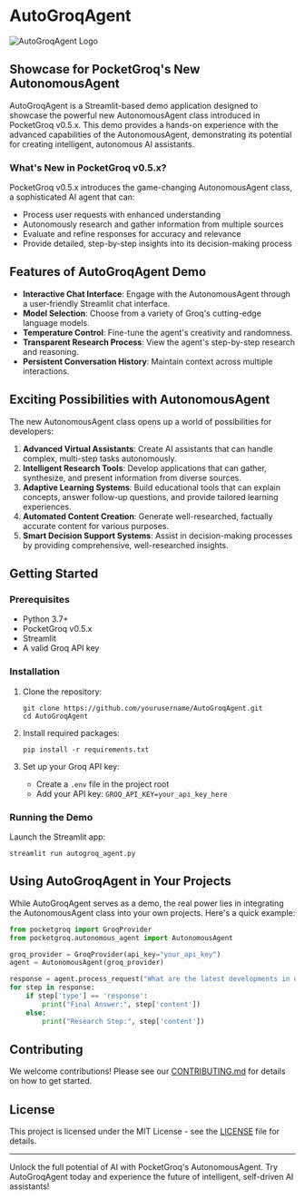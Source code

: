 # AutoGroqAgent

![AutoGroqAgent Logo](path/to/logo.png)

## Showcase for PocketGroq's New AutonomousAgent

AutoGroqAgent is a Streamlit-based demo application designed to showcase the powerful new AutonomousAgent class introduced in PocketGroq v0.5.x. This demo provides a hands-on experience with the advanced capabilities of the AutonomousAgent, demonstrating its potential for creating intelligent, autonomous AI assistants.

### What's New in PocketGroq v0.5.x?

PocketGroq v0.5.x introduces the game-changing AutonomousAgent class, a sophisticated AI agent that can:

- Process user requests with enhanced understanding
- Autonomously research and gather information from multiple sources
- Evaluate and refine responses for accuracy and relevance
- Provide detailed, step-by-step insights into its decision-making process

## Features of AutoGroqAgent Demo

- **Interactive Chat Interface**: Engage with the AutonomousAgent through a user-friendly Streamlit chat interface.
- **Model Selection**: Choose from a variety of Groq's cutting-edge language models.
- **Temperature Control**: Fine-tune the agent's creativity and randomness.
- **Transparent Research Process**: View the agent's step-by-step research and reasoning.
- **Persistent Conversation History**: Maintain context across multiple interactions.

## Exciting Possibilities with AutonomousAgent

The new AutonomousAgent class opens up a world of possibilities for developers:

1. **Advanced Virtual Assistants**: Create AI assistants that can handle complex, multi-step tasks autonomously.
2. **Intelligent Research Tools**: Develop applications that can gather, synthesize, and present information from diverse sources.
3. **Adaptive Learning Systems**: Build educational tools that can explain concepts, answer follow-up questions, and provide tailored learning experiences.
4. **Automated Content Creation**: Generate well-researched, factually accurate content for various purposes.
5. **Smart Decision Support Systems**: Assist in decision-making processes by providing comprehensive, well-researched insights.

## Getting Started

### Prerequisites

- Python 3.7+
- PocketGroq v0.5.x
- Streamlit
- A valid Groq API key

### Installation

1. Clone the repository:
   ```
   git clone https://github.com/yourusername/AutoGroqAgent.git
   cd AutoGroqAgent
   ```

2. Install required packages:
   ```
   pip install -r requirements.txt
   ```

3. Set up your Groq API key:
   - Create a `.env` file in the project root
   - Add your API key: `GROQ_API_KEY=your_api_key_here`

### Running the Demo

Launch the Streamlit app:
```
streamlit run autogroq_agent.py
```

## Using AutoGroqAgent in Your Projects

While AutoGroqAgent serves as a demo, the real power lies in integrating the AutonomousAgent class into your own projects. Here's a quick example:

```python
from pocketgroq import GroqProvider
from pocketgroq.autonomous_agent import AutonomousAgent

groq_provider = GroqProvider(api_key="your_api_key")
agent = AutonomousAgent(groq_provider)

response = agent.process_request("What are the latest developments in quantum computing?")
for step in response:
    if step['type'] == 'response':
        print("Final Answer:", step['content'])
    else:
        print("Research Step:", step['content'])
```

## Contributing

We welcome contributions! Please see our [CONTRIBUTING.md](CONTRIBUTING.md) for details on how to get started.

## License

This project is licensed under the MIT License - see the [LICENSE](LICENSE) file for details.

---

Unlock the full potential of AI with PocketGroq's AutonomousAgent. Try AutoGroqAgent today and experience the future of intelligent, self-driven AI assistants!